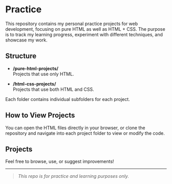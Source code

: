 # Practice

This repository contains my personal practice projects for web development, focusing on pure HTML as well as HTML + CSS. The purpose is to track my learning progress, experiment with different techniques, and showcase my work.

## Structure

- **/pure-html-projects/**  
  Projects that use only HTML.

- **/html-css-projects/**  
  Projects that use both HTML and CSS.

Each folder contains individual subfolders for each project.

## How to View Projects

You can open the HTML files directly in your browser, or clone the repository and navigate into each project folder to view or modify the code.

## Projects

Feel free to browse, use, or suggest improvements!

---

> _This repo is for practice and learning purposes only._
